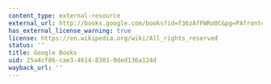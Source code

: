 ```yaml
---
content_type: external-resource
external_url: http://books.google.com/books?id=f36zAfFWRo0C&pg=PAfrontcover
has_external_license_warning: true
license: https://en.wikipedia.org/wiki/All_rights_reserved
status: ''
title: Google Books
uid: 25a4cf86-cae3-4614-8301-0ded136a124d
wayback_url: ''
---
```

